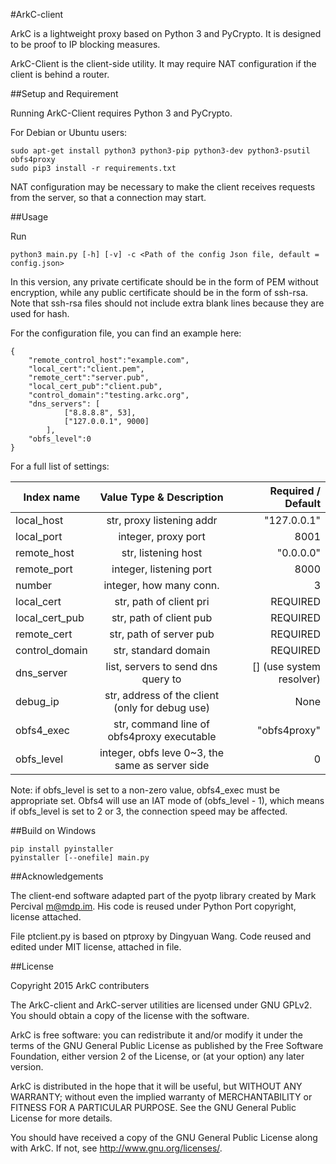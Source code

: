 #ArkC-client

ArkC is a lightweight proxy based on Python 3 and PyCrypto. It is designed to be proof to IP blocking measures.

ArkC-Client is the client-side utility. It may require NAT configuration if the client is behind a router.

##Setup and Requirement

Running ArkC-Client requires Python 3 and PyCrypto.

For Debian or Ubuntu users:
    
```
sudo apt-get install python3 python3-pip python3-dev python3-psutil obfs4proxy
sudo pip3 install -r requirements.txt
```

NAT configuration may be necessary to make the client receives requests from the server, so that a connection may start.

##Usage

Run 

```
python3 main.py [-h] [-v] -c <Path of the config Json file, default = config.json>
```

In this version, any private certificate should be in the form of PEM without encryption, while any public certificate should be in the form of ssh-rsa. Note that ssh-rsa files should not include extra blank lines because they are used for hash.

For the configuration file, you can find an example here:

```
{
    "remote_control_host":"example.com",
    "local_cert":"client.pem",
    "remote_cert":"server.pub",
    "local_cert_pub":"client.pub",
    "control_domain":"testing.arkc.org",
    "dns_servers": [
            ["8.8.8.8", 53],
            ["127.0.0.1", 9000]
        ],
    "obfs_level":0
}
```

For a full list of settings:

| Index name            | Value Type & Description | Required / Default|
| ----------------------|:------------------------:| -----------------:|
| local_host            | str, proxy listening addr| "127.0.0.1"       |
| local_port            | integer, proxy port      | 8001              |
| remote_host           | str, listening host      | "0.0.0.0"         |
| remote_port           | integer, listening port  | 8000              |
| number                | integer, how many conn.  | 3                 |
| local_cert            | str, path of client pri  | REQUIRED          |
| local_cert_pub        | str, path of client pub  | REQUIRED          |
| remote_cert           | str, path of server pub  | REQUIRED          |
| control_domain	| str, standard domain     | REQUIRED 	       |
| dns_server            | list, servers to send dns query to | [] (use system resolver)|
| debug_ip              | str, address of the client (only for debug use) | None |
| obfs4_exec		| str, command line of obfs4proxy executable | "obfs4proxy" |
| obfs_level		| integer, obfs leve 0~3, the same as server side | 0 |

Note: if obfs_level is set to a non-zero value, obfs4_exec must be appropriate set. Obfs4 will use an IAT mode of (obfs_level - 1), which means if obfs_level is set to 2 or 3, the connection speed may be affected.

##Build on Windows
```
pip install pyinstaller
pyinstaller [--onefile] main.py
```

##Acknowledgements

The client-end software adapted part of the pyotp library created by Mark Percival <m@mdp.im>. His code is reused under Python Port copyright, license attached.

File ptclient.py is based on ptproxy by Dingyuan Wang. Code reused and edited under MIT license, attached in file.

##License

Copyright 2015 ArkC contributers

The ArkC-client and ArkC-server utilities are licensed under GNU GPLv2. You should obtain a copy of the license with the software.

ArkC is free software: you can redistribute it and/or modify
it under the terms of the GNU General Public License as published by
the Free Software Foundation, either version 2 of the License, or
(at your option) any later version.

ArkC is distributed in the hope that it will be useful,
but WITHOUT ANY WARRANTY; without even the implied warranty of
MERCHANTABILITY or FITNESS FOR A PARTICULAR PURPOSE.  See the
GNU General Public License for more details.

You should have received a copy of the GNU General Public License
along with ArkC.  If not, see <http://www.gnu.org/licenses/>.

